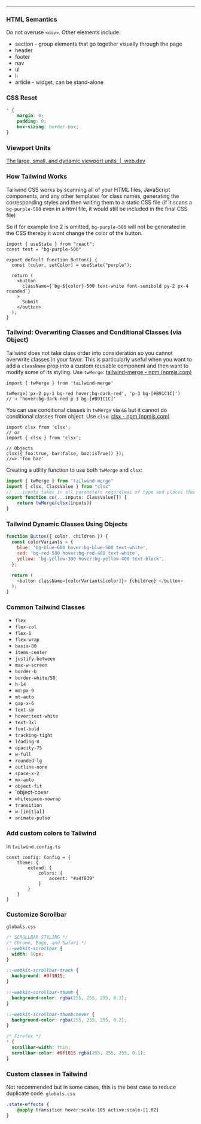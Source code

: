 ---------------
### HTML Semantics
Do not overuse `<div>`. Other elements include:
- section - group elements that go together visually through the page
- header
- footer
- nav
- ul
- li
- article - widget, can be stand-alone
### CSS Reset
```css
* {
	margin: 0;
	padding: 0;
	box-sizing: border-box;
}
```
### Viewport Units
[The large, small, and dynamic viewport units  |  web.dev](https://web.dev/blog/viewport-units)
### How Tailwind Works
Tailwind CSS works by scanning all of your HTML files, JavaScript components, and any other templates for class names, generating the corresponding styles and then writing them to a static CSS file (if it scans a `bg-purple-500` even in a html file, it would still be included in the final CSS file) 

So if for example line 2 is omitted, `bg-purple-500` will not be generated in the CSS thereby it wont change the color of the button.
```tsx
import { useState } from "react";
const test = "bg-purple-500"

export default function Button() {
  const [color, setColor] = useState("purple");

  return (
    <button
      className={`bg-${color}-500 text-white font-semibold py-2 px-4 rounded`}
    >
      Submit
    </button>
  );
}
```
### Tailwind: Overwriting Classes and Conditional Classes (via Object)
Tailwind does not take class order into consideration so you cannot overwrite classes in your favor. This is particularly useful when you want to add a `className` prop into a custom reusable component and then want to modify some of its styling.
Use `twMerge`: [tailwind-merge - npm (npmjs.com)](https://www.npmjs.com/package/tailwind-merge)
```tsx
import { twMerge } from 'tailwind-merge'

twMerge('px-2 py-1 bg-red hover:bg-dark-red', 'p-3 bg-[#B91C1C]')
// → 'hover:bg-dark-red p-3 bg-[#B91C1C]'
```
You can use conditional classes in `twMerge` via `&&` but it cannot do conditional classes from object. Use `clsx`: [clsx - npm (npmjs.com)](https://www.npmjs.com/package/clsx)
```tsx
import clsx from 'clsx';
// or
import { clsx } from 'clsx';

// Objects
clsx({ foo:true, bar:false, baz:isTrue() });
//=> 'foo baz'
```
Creating a utility function to use both `twMerge` and `clsx`:
```js
import { twMerge } from "tailwind-merge"
import { clsx, ClassValue } from "clsx"
// ...inputs takes in all parameters regardless of type and places them in an array
export function cn(...inputs: ClassValue[]) {
	return twMerge(clsx(inputs))
}
```
### Tailwind Dynamic Classes Using Objects
```js
function Button({ color, children }) {
  const colorVariants = {
    blue: 'bg-blue-600 hover:bg-blue-500 text-white',
    red: 'bg-red-500 hover:bg-red-400 text-white',
    yellow: 'bg-yellow-300 hover:bg-yellow-400 text-black',
  };

  return (
    <button className={colorVariants[color]}> {children} </button>
  );
}
```
### Common Tailwind Classes
- `flex`
- `flex-col`
- `flex-1`
- `flex-wrap`
- `basis-80`
- `items-center`
- `justify-between`
- `max-w-screen`
- `border-b`
- `border-white/50` 
- `h-14`
- `md:px-9`
- `mt-auto`
- `gap-x-6`
- `text-sm`
- `hover:text-white`
- `text-3xl`
- `font-bold`
- `tracking-tight`
- `leading-8`
- `opacity-75`
- `w-full`
- `rounded-lg`
- `outline-none`
- `space-x-2`
- `mx-auto`
- `object-fit`
- `object-cover
- `whitespace-nowrap`
- `transition`
- `w-[initial]`
- `animate-pulse`
### Add custom colors to Tailwind
In `tailwind.config.ts`
```tsx
const config: Config = {
	theme: {
		extend: {
			colors: {
				accent: "#a4f839"
			}
		}
	}
}
```
### Customize Scrollbar
`globals.css`
```css
/* SCROLLBAR STYLING */
/* Chrome, Edge, and Safari */
::-webkit-scrollbar {
  width: 10px;
}

::-webkit-scrollbar-track {
  background: #0f1015;
}

::-webkit-scrollbar-thumb {
  background-color: rgba(255, 255, 255, 0.1);
}

::-webkit-scrollbar-thumb:hover {
  background-color: rgba(255, 255, 255, 0.2);
}

/* Firefox */
* {
  scrollbar-width: thin;
  scrollbar-color: #0f1015 rgba(255, 255, 255, 0.1);
}
```
### Custom classes in Tailwind
Not recommended but in some cases, this is the best case to reduce duplicate code.
`globals.css`
```css
.state-effects {
	@apply transition hover:scale-105 active:scale-[1.02]
}
```